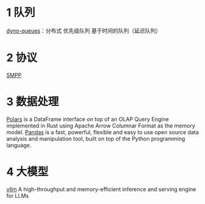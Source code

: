 # 1 队列
[dyno-queues](https://github.com/Netflix/dyno-queues)：分布式 优先级队列 基于时间的队列（延迟队列）

# 2 协议
[SMPP](https://smpp.org/)

# 3 数据处理
[Polars](https://github.com/pola-rs/polars) is a DataFrame interface on top of an OLAP Query Engine implemented in Rust using Apache Arrow Columnar Format as the memory model.
[Pandas](https://pandas.pydata.org/) is a fast, powerful, flexible and easy to use open source data analysis and manipulation tool,
built on top of the Python programming language.

# 4 大模型
[vllm](https://github.com/vllm-project/vllm) A high-throughput and memory-efficient inference and serving engine for LLMs
